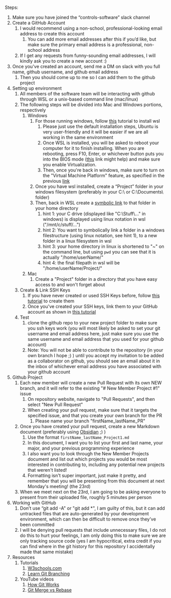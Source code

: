 Steps:
1. Make sure you have joined the “controls-software” slack channel
2. Create a GitHub Account
	1. I would recommend using a non-school, professional-looking email address to create this account
		1. You can add more email addresses after this if you’d like, but make sure the primary email address is a professional, non-school address
	2. If I get any requests from funny-sounding email addresses, I will kindly ask you to create a new account :)
3. Once you've created an account, send me a DM on slack with you full name, github username, and github email address
	1. Then you should come up to me so I can add them to the github project
4. Setting up environment
	1. All members of the software team will be interacting with github through WSL or a unix-based command line (mac/linux)
	2. The following steps will be divided into Mac and Windows portions, respectively
		1. Windows
			1. For those running windows, follow [this](https://learn.microsoft.com/en-us/windows/wsl/install) tutorial to install wsl
				1. Please just use the default installation steps, Ubuntu is very user-friendly and it will be easier if we are all working in the same environment
				2. Once WSL is installed, you will be asked to reboot your computer for it to finish installing. When you are rebooting, press F10, Enter, or whichever button puts you into the BIOS mode ([this](https://support.microsoft.com/en-us/windows/enable-virtualization-on-windows-c5578302-6e43-4b4b-a449-8ced115f58e1) link might help) and make sure you enable Virtualization. 
				3. Then, once you're back in windows, make sure to turn on the "Virtual Machine Platform" feature, as specified in the previous [link](https://support.microsoft.com/en-us/windows/enable-virtualization-on-windows-c5578302-6e43-4b4b-a449-8ced115f58e1)
			2. Once you have wsl installed, create a “Project” folder in your windows filesystem (preferably in your C:\\ or C:\\Documents\\ folder)
			3. Then, back in WSL create a [symbolic link](https://www.howtogeek.com/287014/how-to-create-and-use-symbolic-links-aka-symlinks-on-linux/) to that folder in your home directory
				1. hint 1: your C drive (displayed like "C:\\Stuff\\..." in windows) is displayed using linux notation in wsl ("/mnt/c/stuff/...")
				2. hint 2: You want to symbolically link a folder in a windows filestructure (using linux notation, see hint 1), to a new folder in a linux filesystem in wsl
				3. hint 3: your home directory in linux is shortened to "~" on the command line, but using `pwd` you can see that it is actually "/home/userName/"
				4. hint 4: the final filepath in wsl will be "/home/userName/Project/"
		3. Mac
			1. Create a "Project" folder in a directory that you have easy access to and won't forget about
	3. Create & Link SSH Keys
		1. If you have never created or used SSH Keys before, follow [this tutorial](https://docs.github.com/en/authentication/connecting-to-github-with-ssh/generating-a-new-ssh-key-and-adding-it-to-the-ssh-agent?platform=linux) to create them
		2. Once you've created your SSH keys, link them to your GitHub account as shown in [this tutorial](https://docs.github.com/en/authentication/connecting-to-github-with-ssh/adding-a-new-ssh-key-to-your-github-account?tool=webui)
	5. Test
		1. clone the github repo to your new project folder to make sure you ssh keys work (you will most likely be asked to set your git username and email address here, just make sure you use the same username and email address that you used for your github account)
		2. Note: You will not be able to contribute to the repository (in your own branch I hope ;) ) until you accept my invitation to be added as a collaborator on github, you should see an email about it in the inbox of whichever email address you have associated with your github account
5. Github Project
	1. Each new member will create a new Pull Request with its own NEW branch, and it will refer to the existing "# New Member Project #1" issue
		1. On repository website, navigate to "Pull Requests", and then select "New Pull Request"
		2. When creating your pull request, make sure that it targets the specified issue, and that you create your own branch for the PR
			1. Please name your branch "firstName_lastName_PR"
	2. Once you have created your pull request, create a new Markdown document (preferably using [Obsidian](https://obsidian.md/download) ;) ) 
		1. Use the format `firstName_lastName_Project1.md`
		2. In this document, I want you to list your first and last name, your major, and your previous programming experience
		3. I also want you to look through the New Member Projects document and list out which projects you would be most interested in contributing to, including any potential new projects that weren't listed!
		4. Formatting isn't super important, just make it pretty, and remember that you will be presenting from this document at next Monday's meeting! (the 23rd)
	4. When we meet next on the 23rd, I am going to be asking everyone to present from their uploaded file, roughly 5 minutes per person
6. Working with GitHub
	1. Don’t use “git add -A" or "git add \*", I am guilty of this, but it can add untracked files that are auto-generated by your development environment, which can then be difficult to remove once they’ve been committed
	2. I will be denying pull requests that include unnecessary files, I do not do this to hurt your feelings, I am only doing this to make sure we are only tracking source code (yes I am hypocritical, extra credit if you can find where in the git history for this repository I accidentally made that same mistake)
7. Resources
	1. Tutorials
		1. [W3schools.com](https://www.w3schools.com/git/default.asp)
		2. [Learn Git Branching](https://learngitbranching.js.org/)
	2. YouTube videos
		1. [How Git Works](https://www.youtube.com/watch?v=e9lnsKot_SQ)
		2. [Git Merge vs Rebase](https://www.youtube.com/watch?v=0chZFIZLR_0)
